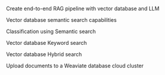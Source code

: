 Create end-to-end RAG pipeline with vector database and LLM

Vector database semantic search capabilities

Classification using Semantic search

Vector database Keyword search

Vector database Hybrid search

Upload documents to a Weaviate database cloud cluster
